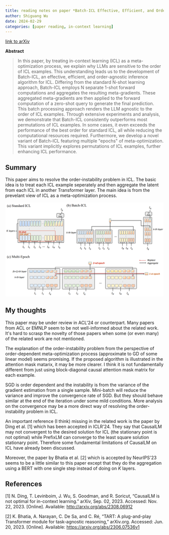 ```yaml
---
title: reading notes on paper *Batch-ICL Effective, Efficient, and Order-Agnostic In-Context Learning* by Zhang et al.
author: Shiguang Wu
date: 2024-02-29
categories: [paper reading, in-context learning]
---
```


[link to arXiv](https://arxiv.org/abs/2401.06469)

**Abstract**

> In this paper, by treating in-context learning (ICL) as a meta-optimization process, we explain why LLMs are sensitive to the order of ICL examples. This understanding leads us to the development of Batch-ICL, an effective, efficient, and order-agnostic inference algorithm for ICL. Differing from the standard N-shot learning approach, Batch-ICL employs N separate 1-shot forward computations and aggregates the resulting meta-gradients. These aggregated meta-gradients are then applied to the forward computation of a zero-shot query to generate the final prediction. This batch processing approach renders the LLM agnostic to the order of ICL examples. Through extensive experiments and analysis, we demonstrate that Batch-ICL consistently outperforms most permutations of ICL examples. In some cases, it even exceeds the performance of the best order for standard ICL, all while reducing the computational resources required. Furthermore, we develop a novel variant of Batch-ICL featuring multiple "epochs" of meta-optimization. This variant implicitly explores permutations of ICL examples, further enhancing ICL performance.


## Summary

This paper aims to resolve the order-instability problem in ICL.
The basic idea is to treat each ICL example seperately and then aggregate the latent from each ICL in another Transformer layer.
The main idea is from the prevelant view of ICL as a meta-optimization process.

![main idea](/images/24-02-29-zhang2024batchicl-main-fig1.png)

## My thoughts

This paper may be under review in ACL'24 or counterpart.
Many papers from ACL or EMNLP seem to be not well-informed about the related work.
It's hard to scrasp the novelty of those papers when some (or even many) of the related work are not mentioned.

The explanation of the order-instability problem from the perspective of order-dependent meta-optimization process (approximate to GD of some linear model) seems promising.
If the proposed algorithm is illustrated in the attention mask matarix, it may be more clearer.
I think it is not fundamentally different from just using block-diagonal causal attention mask matrix for each example.

SGD is order dependent and the instability is from the variance of the gradient estimation from a single sample.
Mini-batch will reduce the variance and improve the convergence rate of SGD.
But they should behave similar at the end of the iteration under some mild conditions.
More analysis on the convergence may be a more direct way of resolving the order-instability problem in ICL.

An important reference (I think) missing in the related work is the paper by Ding et al. [1] which has been accepted in ICLR'24.
They say that CausalLM may not convergent to the desired solution for ICL (the stationary point is not optimal) while PrefixLM can converge to the least square solution stationary point.
Therefore some fundamental limitations of CausalLM on ICL have already been discussed.

Moreover, the paper by Bhatia et al. [2] which is accepted by NeurIPS'23 seems to be a little similar to this paper except that they do the aggregation using a BERT with one single step instead of doing on $K$ layers.

## References

[1] N. Ding, T. Levinboim, J. Wu, S. Goodman, and R. Soricut, “CausalLM is not optimal for in-context learning.” arXiv, Sep. 02, 2023. Accessed: Nov. 22, 2023. [Online]. Available: http://arxiv.org/abs/2308.06912

[2] K. Bhatia, A. Narayan, C. De Sa, and C. Ré, “TART: A plug-and-play Transformer module for task-agnostic reasoning,” arXiv.org. Accessed: Jun. 20, 2023. [Online]. Available: https://arxiv.org/abs/2306.07536v1
